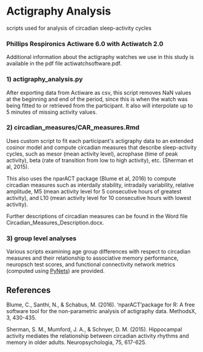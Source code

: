 # Actigraphy Analysis
scripts used for analysis of circadian sleep-activity cycles

### Phillips Respironics Actiware 6.0 with Actiwatch 2.0
Additional information about the actigraphy watches we use in this study is available in the pdf file actiwatchsoftware.pdf.

### 1) actigraphy_analysis.py
After exporting data from Actiware as csv, this script removes NaN values at the beginning and end of the period, since this is when the watch was being fitted to or retrieved from the participant. It also will interpolate up to 5 minutes of missing activity values. 

### 2) circadian_measures/CAR_measures.Rmd
Uses custom script to fit each participant's actigraphy data to an extended cosinor model and compute circadian measures that describe sleep-activity cycles, such as mesor (mean activity level), acrophase (time of peak activity), beta (rate of transition from low to high activity), etc. (Sherman et al, 2015).

This also uses the nparACT package (Blume et al, 2016) to compute circadian measures such as interdaily stability, intradaily variability, relative amplitude, M5 (mean activity level for 5 consecutive hours of greatest activity), and L10 (mean activity level for 10 consecutive hours with lowest activity). 

Further descriptions of circadian measures can be found in the Word file Circadian_Measures_Description.docx.

### 3) group level analyses 
Various scripts examining age group differences with respect to circadian measures and their relationship to associative memory performance, neuropsch test scores, and functional connectivity network metrics (computed using [PyNets](https://github.com/dPys/PyNets)) are provided. 


## References

Blume, C., Santhi, N., & Schabus, M. (2016). ‘nparACT’package for R: A free software tool for the non-parametric analysis of actigraphy data. MethodsX, 3, 430-435.

Sherman, S. M., Mumford, J. A., & Schnyer, D. M. (2015). Hippocampal activity mediates the relationship between circadian activity rhythms and memory in older adults. Neuropsychologia, 75, 617-625.
